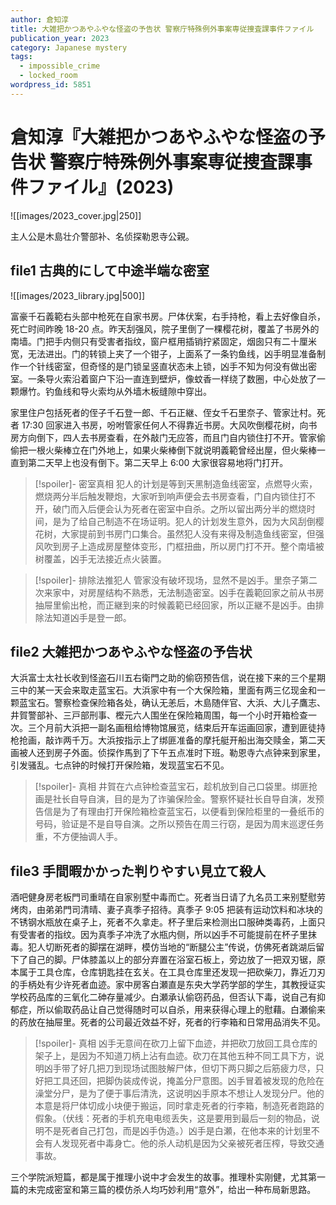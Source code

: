 ```yaml
---
author: 倉知淳
title: 大雑把かつあやふやな怪盗の予告状 警察庁特殊例外事案専従捜査課事件ファイル
publication_year: 2023
category: Japanese mystery
tags:
  - impossible_crime
  - locked_room
wordpress_id: 5851
---
```


# 倉知淳『大雑把かつあやふやな怪盗の予告状 警察庁特殊例外事案専従捜査課事件ファイル』(2023)

![[images/2023_cover.jpg|250]]

主人公是木島壮介警部补、名侦探勒恩寺公親。

## file1 古典的にして中途半端な密室

![[images/2023_library.jpg|500]]

富豪千石義範右头部中枪死在自家书房。尸体伏案，右手持枪，看上去好像自杀，死亡时间昨晚 18-20 点。昨天刮强风，院子里倒了一棵樱花树，覆盖了书房外的南墙。门把手内侧只有受害者指纹，窗户框用插销拧紧固定，烟囱只有二十厘米宽，无法进出。门的转锁上夹了一个钳子，上面系了一条钓鱼线，凶手明显准备制作一个针线密室，但奇怪的是门锁呈竖直状态未上锁，凶手不知为何没有做出密室。一条导火索沿着窗户下沿一直连到壁炉，像蚊香一样绕了数圈，中心处放了一颗爆竹。钓鱼线和导火索均从外墙木板缝隙中穿出。

家里住户包括死者的侄子千石登一郎、千石正継、侄女千石里奈子、管家辻村。死者 17:30 回家进入书房，吩咐管家任何人不得靠近书房。大风吹倒樱花树，向书房方向倒下，四人去书房查看，在外敲门无应答，而且门自内锁住打不开。管家偷偷把一根火柴棒立在门外地上，如果火柴棒倒下就说明義範曾经出屋，但火柴棒一直到第二天早上也没有倒下。第二天早上 6:00 大家很容易地将门打开。

> [!spoiler]- 密室真相
> 犯人的计划是等到天黑制造鱼线密室，点燃导火索，燃烧两分半后触发鞭炮，大家听到响声便会去书房查看，门自内锁住打不开，破门而入后便会认为死者在密室中自杀。之所以留出两分半的燃烧时间，是为了给自己制造不在场证明。犯人的计划发生意外，因为大风刮倒樱花树，大家提前到书房门口集合。虽然犯人没有来得及制造鱼线密室，但强风吹到房子上造成房屋整体变形，门框扭曲，所以房门打不开。整个南墙被树覆盖，凶手无法接近点火装置。

> [!spoiler]- 排除法推犯人
> 管家没有破坏现场，显然不是凶手。里奈子第二次来家中，对房屋结构不熟悉，无法制造密室。凶手在義範回家之前从书房抽屉里偷出枪，而正継到来的时候義範已经回家，所以正継不是凶手。由排除法知道凶手是登一郎。

## file2 大雑把かつあやふやな怪盗の予告状

大浜富士太社长收到怪盗石川五右衛門之助的偷窃预告信，说在接下来的三个星期三中的某一天会来取走蓝宝石。大浜家中有一个大保险箱，里面有两三亿现金和一颗蓝宝石。警察检查保险箱各处，确认无恙后，木島随伴官、大浜、大儿子鷹志、井賀警部补、三戸部刑事、樫元六人围坐在保险箱周围，每一个小时开箱检查一次。三个月前大浜把一副名画租给博物馆展览，结束后开车运画回家，遭到匪徒持枪抢画，敲诈两千万。大浜按指示上了绑匪准备的摩托艇开船出海交赎金，第二天画被人还到房子外面。侦探作馬到了下午五点准时下班。勒恩寺六点钟来到家里，引发骚乱。七点钟的时候打开保险箱，发现蓝宝石不见。

> [!spoiler]- 真相
> 井賀在六点钟检查蓝宝石，趁机放到自己口袋里。绑匪抢画是社长自导自演，目的是为了诈骗保险金。警察怀疑社长自导自演，发预告信是为了有理由打开保险箱检查蓝宝石，以便看到保险柜里的一叠纸币的号码，验证是不是自导自演。之所以预告在周三行窃，是因为周末巡逻任务重，不方便抽调人手。

## file3 手間暇かかった判りやすい見立て殺人

酒吧健身房老板門司重晴在自家别墅中毒而亡。死者当日请了九名员工来别墅慰劳烤肉，由弟弟門司清晴、妻子真季子招待。真季子 9:05 把装有运动饮料和冰块的不锈钢水瓶放在桌子上，死者不久拿走。杯子里后来检测出口服砷类毒药，上面只有受害者的指纹。因为真季子冲洗了水瓶内侧，所以凶手不可能提前在杯子里抹毒。犯人切断死者的脚摆在湖畔，模仿当地的“断腿公主”传说，仿佛死者跳湖后留下了自己的脚。尸体膝盖以上的部分弃置在浴室石板上，旁边放了一把双刃锯，原本属于工具仓库，仓库钥匙挂在玄关。在工具仓库里还发现一把砍柴刀，靠近刀刃的手柄处有少许死者血迹。家中房客白瀬直是东央大学药学部的学生，其教授证实学校药品库的三氧化二砷存量减少。白瀬承认偷窃药品，但否认下毒，说自己有抑郁症，所以偷取药品让自己觉得随时可以自杀，用来获得心理上的慰藉。白瀬偷来的药放在抽屉里。死者的公司最近效益不好，死者的行李箱和日常用品消失不见。

> [!spoiler]- 真相
> 凶手无意间在砍刀上留下血迹，并把砍刀放回工具仓库的架子上，是因为不知道刀柄上沾有血迹。砍刀在其他五种不同工具下方，说明凶手带了好几把刀到现场试图肢解尸体，但切下两只脚之后筋疲力尽，只好把工具还回，把脚伪装成传说，掩盖分尸意图。凶手冒着被发现的危险在澡堂分尸，是为了便于事后清洗，这说明凶手原本不想让人发现分尸。他的本意是将尸体切成小块便于搬运，同时拿走死者的行李箱，制造死者跑路的假象。（伏线：死者的手机充电电缆丢失，这是要用到最后一刻的物品，说明不是死者自己打包，而是凶手伪造。）凶手是白瀬，在他本来的计划里不会有人发现死者中毒身亡。他的杀人动机是因为父亲被死者压榨，导致交通事故。

三个学院派短篇，都是属于推理小说中才会发生的故事。推理朴实刚健，尤其第一篇的未完成密室和第三篇的模仿杀人均巧妙利用“意外”，给出一种布局新思路。